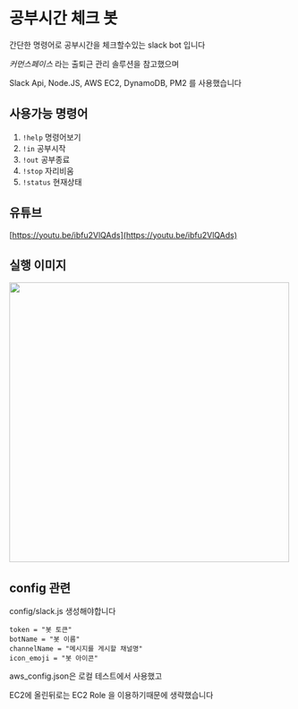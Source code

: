 # 공부시간 체크 봇

간단한 명령어로 공부시간을 체크할수있는 slack bot 입니다

_커먼스페이스_ 라는 출퇴근 관리 솔루션을 참고했으며

Slack Api, Node.JS, AWS EC2, DynamoDB, PM2 를 사용했습니다

## 사용가능 명령어

1. `!help` 명령어보기
1. `!in` 공부시작
1. `!out` 공부종료
1. `!stop` 자리비움
1. `!status` 현재상태

## 유튜브

[https://youtu.be/ibfu2VlQAds](https://youtu.be/ibfu2VlQAds)

## 실행 이미지

<img src="https://user-images.githubusercontent.com/59547369/99194067-914ed980-27c0-11eb-8941-edee42e0f324.png" width="500">

## config 관련

config/slack.js 생성해야합니다

```
token = "봇 토큰"
botName = "봇 이름"
channelName = "메시지를 게시할 채널명"
icon_emoji = "봇 아이콘"
```

aws_config.json은 로컬 테스트에서 사용했고

EC2에 올린뒤로는 EC2 Role 을 이용하기때문에 생략했습니다
